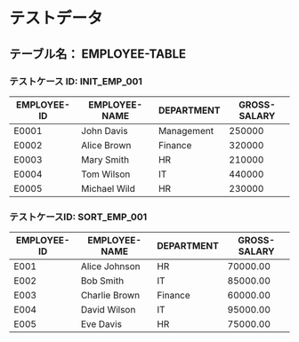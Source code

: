 # テストデータ

<!-- ここから入力例 -->

## テーブル名： EMPLOYEE-TABLE

### テストケース ID: INIT_EMP_001

| EMPLOYEE-ID | EMPLOYEE-NAME | DEPARTMENT | GROSS-SALARY |
| ----------- | ------------- | ---------- | ------------ |
| E0001       | John Davis    | Management | 250000       |
| E0002       | Alice Brown   | Finance    | 320000       |
| E0003       | Mary Smith    | HR         | 210000       |
| E0004       | Tom Wilson    | IT         | 440000       |
| E0005       | Michael Wild  | HR         | 230000       |

### テストケースID: SORT_EMP_001

| EMPLOYEE-ID | EMPLOYEE-NAME | DEPARTMENT | GROSS-SALARY |
| ----------- | ------------- | ---------- | ------------ |
| E001        | Alice Johnson | HR         | 70000.00     |
| E002        | Bob Smith     | IT         | 85000.00     |
| E003        | Charlie Brown | Finance    | 60000.00     |
| E004        | David Wilson  | IT         | 95000.00     |
| E005        | Eve Davis     | HR         | 75000.00     |

<!-- ここまで入力例 -->
